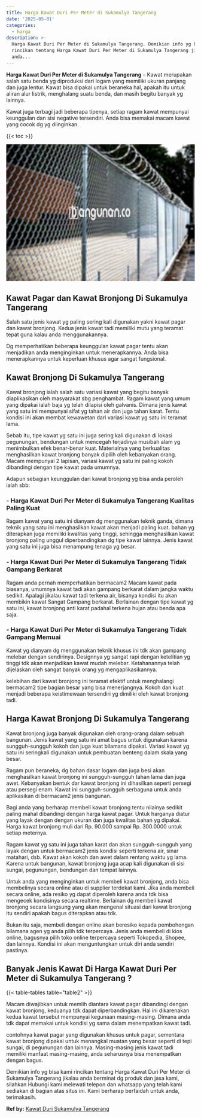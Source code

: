 ```yaml
---
title: Harga Kawat Duri Per Meter di Sukamulya Tangerang
date: '2025-05-01'
categories:
  - harga
description: >-
  Harga Kawat Duri Per Meter di Sukamulya Tangerang. Demikian info yg bisa kami
  rincikan tentang Harga Kawat Duri Per Meter di Sukamulya Tangerang jikalau
  anda...
---
```


**Harga Kawat Duri Per Meter di Sukamulya Tangerang** – Kawat merupakan salah satu benda yg diproduksi dari logam yang memiliki ukuran panjang dan juga lentur. Kawat bisa dipakai untuk beraneka hal, apakah itu untuk aliran alur listrik, menghalang suatu benda, dan masih begitu banyak yg lainnya.

Kawat juga terbagi jadi beberapa tipenya, setiap ragam kawat mempunyai keunggulan dan sisi negative tersendiri. Anda bisa memakai macam kawat yang cocok dg yg diinginkan.

{{< toc >}}

![Harga Kawat Duri Per Meter di Sukamulya Tangerang](/images/jual-kawat-murah03.png)

## Kawat Pagar dan Kawat Bronjong Di Sukamulya Tangerang

Salah satu jenis kawat yg paling sering kali digunakan yakni kawat pagar dan kawat bronjong. Kedua jenis kawat tadi memiliki mutu yang teramat tepat guna kalau anda menggunakannya.

Dg memperhatikan beberapa keunggulan kawat pagar tentu akan menjadikan anda menginginkan untuk menerapkannya. Anda bisa menerapkannya untuk keperluan khusus agar sangat fungsional.

## Kawat Bronjong Di Sukamulya Tangerang

Kawat bronjong ialah salah satu variasi kawat yang begitu banyak diaplikasikan oleh masyarakat sbg penghambat. Ragam kawat yang umum yang dipakai ialah baja yg telah dilapisi oleh galvanis. Dimana jenis kawat yang satu ini mempunyai sifat yg tahan air dan juga tahan karat. Tentu kondisi ini akan membat kewawetan dari variasi kawat yg satu ini teramat lama.

Sebab itu, tipe kawat yg satu ini juga sering kali digunakan di lokasi pegunungan, bendungan untuk mencegah terjadinya musibah alam yg menimbulkan efek benar-benar kuat. Materialnya yang berkualitas menghasilkan kawat bronjong banyak dipilih oleh kebanyakan orang. Macam mempunyai 2 lapisan, variasi kawat yg satu ini paling kokoh dibandingi dengan tipe kawat pada umumnya.

Adapun sebagian keunggulan dari kawat bronjong yg bisa anda peroleh ialah sbb:

### \- Harga Kawat Duri Per Meter di Sukamulya Tangerang Kualitas Paling Kuat

Ragam kawat yang satu ini dianyam dg menggunakan teknik ganda, dimana teknik yang satu ini menghasilkan kawat akan menjadi paling kuat. bahan yg diterapkan juga memiliki kwalitas yang tinggi, sehingga menghasilkan kawat bronjong paling unggul diperbandingkan dg tipe kawat lainnya. Jenis kawat yang satu ini juga bisa menampung tenaga yg besar.

### \- Harga Kawat Duri Per Meter di Sukamulya Tangerang Tidak Gampang Berkarat

Ragam anda pernah memperhatikan bermacam2 Macam kawat pada biasanya, umumnya kawat tadi akan gampang berkarat dalam jangka waktu sedikit. Apalagi jikalau kawat tadi terkena air, bisanya kondisi itu akan membikin kawat Sangat Gampang berkarat. Berlainan dengan tipe kawat yg satu ini, kawat bronjong anti karat padahal terkena hujan atau benda apa saja.

### \- Harga Kawat Duri Per Meter di Sukamulya Tangerang Tidak Gampang Memuai

Kawat yg dianyam dg menggunakan teknik khusus ini tdk akan gampang melebar dengan sendirinya. Designnya yg sangat rapi dengan ketelitian yg tinggi tdk akan menjadikan kawat mudah melebar. Ketahanannya telah dijelaskan oleh sangat banyak orang yg mengaplikasikannya.

kelebihan dari kawat bronjong ini teramat efektif untuk menghalangi bermacam2 tipe bagian besar yang bisa menerjangnya. Kokoh dan kuat menjadi beberapa keistimewaan tersendiri yg dimiliki oleh kawat bronjong tadi.

## Harga Kawat Bronjong Di Sukamulya Tangerang

Kawat bronjong juga banyak digunakan oleh orang-orang dalam sebuah bangunan. Jenis kawat yang satu ini amat bagus untuk digunakan karena sungguh-sungguh kokoh dan juga kuat bilamana dipakai. Variasi kawat yg satu ini seringkali digunakan untuk pembuatan benteng dalam skala yang besar.

Ragam pun beraneka, dg bahan dasar logam dan juga besi akan menghasilkan kawat bronjong ini sungguh-sungguh tahan lama dan juga awet. Kebanyakan bentuk dar kawat bronjong ini dihasilkan seperti persegi atau persegi enam. Kawat ini sungguh-sungguh serbaguna untuk anda aplikasikan di bermacam2 jenis bangunan.

Bagi anda yang berharap membeli kawat bronjong tentu nilainya sedikit paling mahal dibandingi dengan harga kawat pagar. Untuk harganya diatur yang layak dengan dengan ukuran dan juga kwalitas bahan yg dipakai. Harga kawat bronjong muli dari Rp. 90.000 sampai Rp. 300.0000 untuk setiap meternya.

Ragam kawat yg satu ini juga tahan karat dan akan sungguh-sungguh yang layak dengan untuk bermacam2 jenis kondisi seperti terkena air, sinar matahari, dsb. Kawat akan kokoh dan awet dalam rentang waktu yg lama. Karena untuk bangunan, kawat bronjong juga acap kali digunakan di sisi sungai, pegunungan, bendungan dan tempat lainnya.

Untuk anda yang menginginkan untuk membeli kawat bronjong, anda bisa membelinya secara online atau di supplier terdekat kami. Jika anda membeli secara online, ada resiko yg dapat diperoleh karena anda tdk bisa mengecek kondisinya secara realtime. Berlainan dg membeli kawat bronjong secara langsung yang akan mengenal situasi dari kawat bronjong itu sendiri apakah bagus diterapkan atau tdk.

Bukan itu saja, membeli dengan online akan beresiko kepada pembohongan bilamana agen yg anda pilih tdk terpercaya. Jenis anda membeli di kios online, bagusnya pilih toko online terpercaya seperti Tokopedia, Shopee, dan lainnya. Kondisi ini akan menguntungkan untuk diri anda sendiri pastinya.

## Banyak Jenis Kawat Di Harga Kawat Duri Per Meter di Sukamulya Tangerang ?

{{< table-tables table="table2" >}}

Macam diwajibkan untuk memlih diantara kawat pagar dibandingi dengan kawat bronjong, keduanya tdk dapat diperbandingkan. Hal ini dikarenakan kedua kawat tersebut mempunyai kegunaan masing-masing. Dimana anda tdk dapat memakai untuk kondisi yg sama dalam menempatkan kawat tadi.

contohnya kawat pagar yang digunakan khusus untuk pagar, sementara kawat bronjong dipakai untuk menangkal muatan yang besar seperti di tepi sungai, di pegunungan dan lainnya. Masing-masing jenis kawat tadi memiliki manfaat masing-masing, anda seharusnya bisa menempatkan dengan bagus.

Demikian info yg bisa kami rincikan tentang Harga Kawat Duri Per Meter di Sukamulya Tangerang jikalau anda berminat dg produk dan jasa kami, silahkan Hubungi kami melewati telepon dan whatsapp yang telah kami sediakan di bagian atas situs ini. Kami berharap berfaidah untuk anda, terimakasih.

**Ref by:** [Kawat Duri Sukamulya Tangerang](https://id.wikipedia.org/wiki/Kawat)
